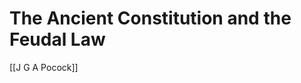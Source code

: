 # The Ancient Constitution and the Feudal Law

[[J G A Pocock]]

<!-- ![](public/J.%20G.%20A.%20Pocock%20-%20The%20Ancient%20Constitution%20and%20the%20Feudal%20Law_%20A%20Study%20of%20English%20Historical%20Thought%20in%20the%20Seventeenth%20Century%20(1987).pdf) -->